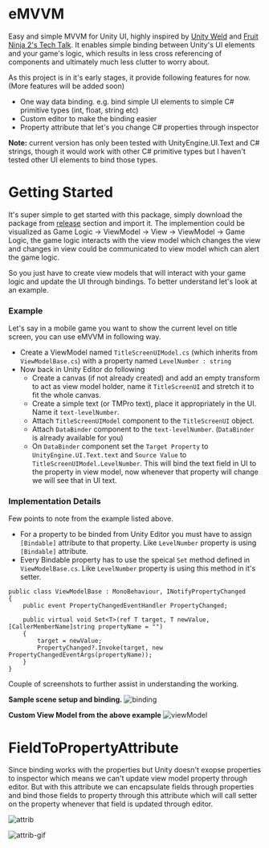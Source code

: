 # eMVVM
Easy and simple MVVM for Unity UI,  highly inspired by [Unity Weld](https://github.com/Real-Serious-Games/Unity-Weld) and [Fruit Ninja 2's Tech Talk](https://www.youtube.com/watch?v=IDGmxSBt3D4).
It enables simple binding between Unity's UI elements and your game's logic, which results in less cross referencing of components and ultimately much less clutter to worry about.

As this project is in it's early stages, it provide following features for now. (More features will be added soon)
- One way data binding. e.g. bind simple UI elements to simple C# primitive types (int, float, string etc)
- Custom editor to make the binding easier
- Property attribute that let's you change C# properties through inspector 

**Note:** current version has only been tested with UnityEngine.UI.Text and C# strings, though it would work with other C# primitive types but I haven't tested other UI elements to bind those types.

# Getting Started
It's super simple to get started with this package, simply download the package from [release](https://github.com/daniazram/eMVVM/releases) section and import it.
The implemention could be visualized as Game Logic -> ViewModel -> View -> ViewModel -> Game Logic, the game logic interacts with the view model which  changes the view and changes in view could be communicated to view model which can alert the game logic.

So you just have to create view models that will interact with your game logic and update the UI through bindings. To better understand let's look at an example.

### Example
Let's say in a mobile game you want to show the current level on title screen, you can use eMVVM in following way.
- Create a ViewModel named `TitleScreenUIModel.cs` (which inherits from `ViewModelBase.cs`) with a property named `LevelNumber : string`
- Now back in Unity Editor do following
  - Create a canvas (if not already created) and add an empty transform to act as view model holder, name it `TitleScreenUI` and stretch it to fit the whole canvas.
  - Create a simple text (or TMPro text), place it appropriately in the UI. Name it `text-levelNumber`.
  - Attach `TitleScreenUIModel` component to the  `TitleScreenUI` object.
  - Attach `DataBinder` component to the `text-levelNumber`. (`DataBinder` is already available for you)
  - On `DataBinder` component set the `Target Property` to `UnityEngine.UI.Text.text` and `Source Value` to `TitleScreenUIModel.LevelNumber`. This will bind the text field in UI to the property in view model, now whenever that property will change we will see that in UI text.
  
### Implementation Details
Few points to note from the example listed above.
- For a property to be binded from Unity Editor you must have to assign `[Bindable]` attribute to that property. Like `LevelNumber` property is using `[Bindable]` attribute.
- Every Bindable property has to use the speical `Set` method defined in `ViewModelBase.cs`. Like  `LevelNumber` property is using this method in it's setter.

``` 
public class ViewModelBase : MonoBehaviour, INotifyPropertyChanged
{
    public event PropertyChangedEventHandler PropertyChanged;

    public virtual void Set<T>(ref T target, T newValue, [CallerMemberName]string propertyName = "")
    {
        target = newValue;
        PropertyChanged?.Invoke(target, new PropertyChangedEventArgs(propertyName));
    }
}
```

Couple of screenshots to further assist in understanding the working.

**Sample scene setup and binding.**
![binding](https://user-images.githubusercontent.com/12896256/132950021-725b2e43-88d8-45dc-8101-bc1129470852.png)

**Custom View Model from the above example**
![viewModel](https://user-images.githubusercontent.com/12896256/132950026-6eb4058a-5178-4901-bb58-2b836c5b5fb7.PNG)

# FieldToPropertyAttribute
Since binding works with the properties but Unity doesn't exopse properties to inspector which means we can't update view model property through editor. But with this attribute we can encapsulate fields through properties and bind those fields to property through this attribute which will call setter on the property whenever that field is updated through editor.

![attrib](https://user-images.githubusercontent.com/12896256/132950895-6194fd70-e548-431a-8e23-b43a74d2fc06.PNG)

![attrib-gif](https://user-images.githubusercontent.com/12896256/132950905-6dd38bab-6a48-4228-8a93-c9bfcf742fdd.gif)



